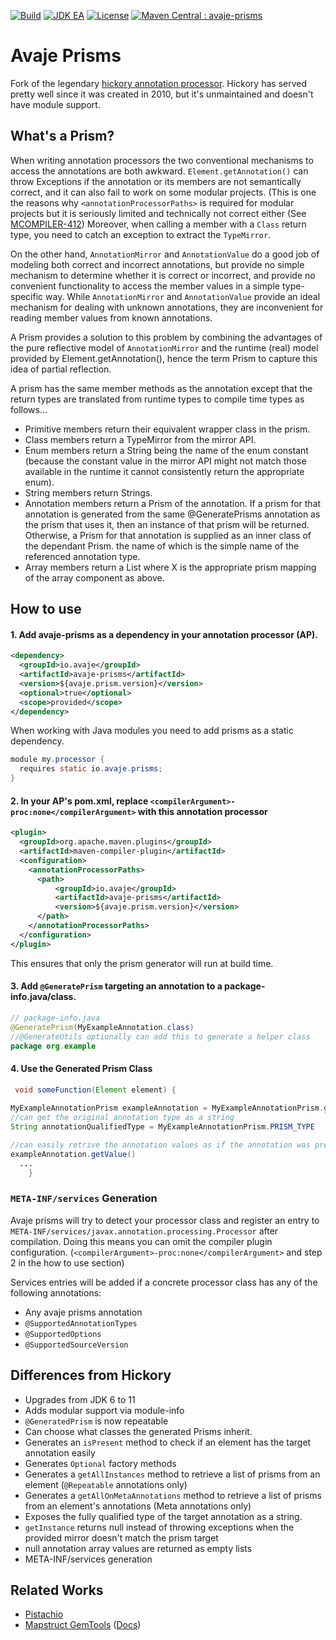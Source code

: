 [![Build](https://github.com/avaje/avaje-prisms/actions/workflows/build.yml/badge.svg)](https://github.com/avaje/avaje-prisms/actions/workflows/build.yml)
[![JDK EA](https://github.com/avaje/avaje-prisms/actions/workflows/jdk-ea.yml/badge.svg)](https://github.com/avaje/avaje-prisms/actions/workflows/jdk-ea.yml)
[![License](https://img.shields.io/badge/License-Apache%202.0-blue.svg)](https://github.com/avaje/avaje-prisms/blob/master/LICENSE)
[![Maven Central : avaje-prisms](https://maven-badges.herokuapp.com/maven-central/io.avaje/avaje-prisms/badge.svg)](https://maven-badges.herokuapp.com/maven-central/io.avaje/avaje-prisms)

# Avaje Prisms

Fork of the legendary [hickory annotation processor](https://javadoc.io/static/com.jolira/hickory/1.0.0/net/java/dev/hickory/prism/package-summary.html). Hickory has served pretty well since it was created in 2010, but it's unmaintained and doesn't have module support. 



## What's a Prism?

When writing annotation processors the two conventional mechanisms to access the annotations are both awkward. `Element.getAnnotation()` can throw Exceptions if the annotation or its members are not semantically correct, and it can also fail to work on some modular projects. (This is one the reasons why `<annotationProcessorPaths>` is required for modular projects but it is seriously limited and technically not correct either (See [MCOMPILER-412](https://issues.apache.org/jira/browse/MCOMPILER-412)) Moreover, when calling a member with a `Class` return type, you need to catch an exception to extract the `TypeMirror`.

On the other hand, `AnnotationMirror` and `AnnotationValue` do a good job of modeling both correct and incorrect annotations, but provide no simple mechanism to determine whether it is correct or incorrect, and provide no convenient functionality to access the member values in a simple type-specific way. While `AnnotationMirror` and `AnnotationValue` provide an ideal mechanism for dealing with unknown annotations, they are inconvenient for reading member values from known annotations.

A Prism provides a solution to this problem by combining the advantages of the pure reflective model of `AnnotationMirror` and the runtime (real) model provided by Element.getAnnotation(), hence the term Prism to capture this idea of partial reflection.

A prism has the same member methods as the annotation except that the return types are translated from runtime types to compile time types as follows...

- Primitive members return their equivalent wrapper class in the prism.
- Class members return a TypeMirror from the mirror API.
- Enum members return a String being the name of the enum constant (because the constant value in the mirror API might not match those available in the runtime it cannot consistently return the appropriate enum).
- String members return Strings.
- Annotation members return a Prism of the annotation. If a prism for that annotation is generated from the same @GeneratePrisms annotation as the prism that uses it, then an instance of that prism will be returned. Otherwise, a Prism for that annotation is supplied as an inner class of the dependant Prism. the name of which is the simple name of the referenced annotation type.
- Array members return a List<X> where X is the appropriate prism mapping of the array component as above.

## How to use

#### 1. Add avaje-prisms as a dependency in your annotation processor (AP).
```xml
<dependency>
  <groupId>io.avaje</groupId>
  <artifactId>avaje-prisms</artifactId>
  <version>${avaje.prism.version}</version>
  <optional>true</optional>
  <scope>provided</scope>
</dependency>
```
When working with Java modules you need to add prisms as a static dependency.
```java
module my.processor {
  requires static io.avaje.prisms;
}
```
#### 2. In your AP's pom.xml, replace `<compilerArgument>-proc:none</compilerArgument>` with this annotation processor
```xml
<plugin>
  <groupId>org.apache.maven.plugins</groupId>
  <artifactId>maven-compiler-plugin</artifactId>
  <configuration> 
    <annotationProcessorPaths>
      <path>
          <groupId>io.avaje</groupId>
          <artifactId>avaje-prisms</artifactId>
          <version>${avaje.prism.version}</version>
      </path>
    </annotationProcessorPaths>
  </configuration>
</plugin>
```
This ensures that only the prism generator will run at build time.

#### 3. Add `@GeneratePrism` targeting an annotation to a package-info.java/class.

```java
// package-info.java
@GeneratePrism(MyExampleAnnotation.class)
//@GenerateUtils optionally can add this to generate a helper class
package org.example
```

#### 4. Use the Generated Prism Class

```java
 void someFunction(Element element) {
    
MyExampleAnnotationPrism exampleAnnotation = MyExampleAnnotationPrism.getInstanceOn(element);
//can get the original annotation type as a string
String annotationQualifiedType = MyExampleAnnotationPrism.PRISM_TYPE

//can easily retrive the annotation values as if the annotation was present on the classpath.
exampleAnnotation.getValue()
  ...
    }
```

### `META-INF/services` Generation
Avaje prisms will try to detect your processor class and register an entry to `META-INF/services/javax.annotation.processing.Processor` after compilation. Doing this means you can omit the compiler plugin configuration. (`<compilerArgument>-proc:none</compilerArgument>` and step 2 in the how to use section)   

Services entries will be added if a concrete processor class has any of the following annotations:

- Any avaje prisms annotation
- `@SupportedAnnotationTypes`
- `@SupportedOptions`
- `@SupportedSourceVersion`

## Differences from Hickory

- Upgrades from JDK 6 to 11
- Adds modular support via module-info
- `@GeneratedPrism` is now repeatable
- Can choose what classes the generated Prisms inherit.
- Generates an `isPresent` method to check if an element has the target annotation easily
- Generates `Optional` factory methods  
- Generates a `getAllInstances` method to retrieve a list of prisms from an element (`@Repeatable` annotations only)
- Generates a `getAllOnMetaAnnotations` method to retrieve a list of prisms from an element's annotations (Meta annotations only)
- Exposes the fully qualified type of the target annotation as a string.
- `getInstance` returns null instead of throwing exceptions when the provided mirror doesn't match the prism target
- null annotation array values are returned as empty lists
- META-INF/services generation

## Related Works
- [Pistachio](https://github.com/jstachio/pistachio)
- [Mapstruct GemTools](https://github.com/mapstruct/tools-gem) ([Docs](https://mapstruct.org/news/2020-02-03-announcing-gem-tools/))
